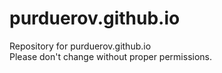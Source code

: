 # purduerov.github.io  
Repository for purduerov.github.io  
Please don't change without proper permissions. 

